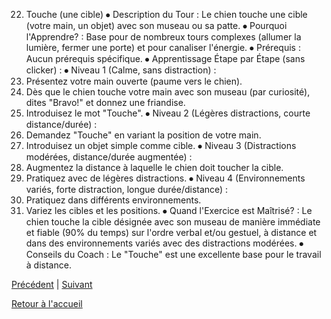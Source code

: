22. Touche (une cible)
⦁ Description du Tour : Le chien touche une cible (votre main, un objet) avec son museau ou sa patte.
⦁ Pourquoi l'Apprendre? : Base pour de nombreux tours complexes (allumer la lumière, fermer une porte) et pour canaliser l'énergie.
⦁ Prérequis : Aucun prérequis spécifique.
⦁ Apprentissage Étape par Étape (sans clicker) :
⦁ Niveau 1 (Calme, sans distraction) :
1. Présentez votre main ouverte (paume vers le chien).
2. Dès que le chien touche votre main avec son museau (par curiosité), dites "Bravo!" et donnez une friandise.
3. Introduisez le mot "Touche".
⦁ Niveau 2 (Légères distractions, courte distance/durée) :
1. Demandez "Touche" en variant la position de votre main.
2. Introduisez un objet simple comme cible.
⦁ Niveau 3 (Distractions modérées, distance/durée augmentée) :
1. Augmentez la distance à laquelle le chien doit toucher la cible.
2. Pratiquez avec de légères distractions.
⦁ Niveau 4 (Environnements variés, forte distraction, longue durée/distance) :
1. Pratiquez dans différents environnements.
2. Variez les cibles et les positions.
⦁ Quand l'Exercice est Maîtrisé? : Le chien touche la cible désignée avec son museau de manière immédiate et fiable (90% du temps) sur l'ordre verbal et/ou gestuel, à distance et dans des environnements variés avec des distractions modérées.
⦁ Conseils du Coach : Le "Touche" est une excellente base pour le travail à distance. 

[Précédent](./tope_la.md) | [Suivant](./tourne.md)

[Retour à l'accueil](../index.md) 